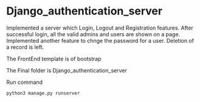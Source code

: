 # Django_authentication_server

Implemented a server which Login, Logout and Registration features. 
After successful login, all the valid admins and users are shown on a page.
Implemented another feature to chnge the password for a user.
Deletion of a record is left.

The FrontEnd template is of bootstrap

The Final folder is Django_authentication_server

Run command
```
python3 manage.py runserver
```
